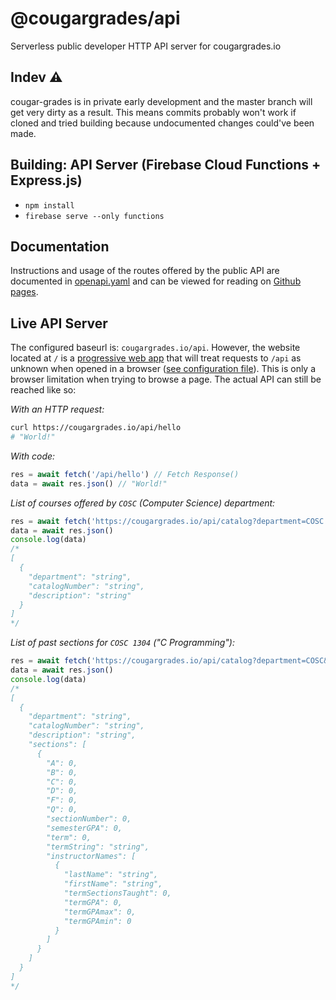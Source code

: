 # @cougargrades/api
Serverless public developer HTTP API server for cougargrades.io

## Indev ⚠
cougar-grades is in private early development and the master branch will get very dirty as a result. This means commits probably won't work if cloned and tried building because undocumented changes could've been made.

## Building: API Server (Firebase Cloud Functions + Express.js)
- `npm install`
- `firebase serve --only functions`

## Documentation
Instructions and usage of the routes offered by the public API are documented in [openapi.yaml](openapi.yaml) and can be viewed for reading on [Github pages](https://cougargrades.github.io/api/).

## Live API Server
The configured baseurl is: `cougargrades.io/api`. However, the website located at `/` is a [progressive web app](https://developers.google.com/web/progressive-web-apps/) that will treat requests to `/api` as unknown when opened in a browser ([see configuration file](https://github.com/cougargrades/web/blob/master/firebase.json)). This is only a browser limitation when trying to browse a page. The actual API can still be reached like so:

_With an HTTP request:_
```bash
curl https://cougargrades.io/api/hello
# "World!"
```

_With code:_
```javascript
res = await fetch('/api/hello') // Fetch Response()
data = await res.json() // "World!"
```

_List of courses offered by `COSC` (Computer Science) department:_
```javascript
res = await fetch('https://cougargrades.io/api/catalog?department=COSC')
data = await res.json()
console.log(data)
/*
[
  {
    "department": "string",
    "catalogNumber": "string",
    "description": "string"
  }
]
*/
```

_List of past sections for `COSC 1304` ("C Programming"):_
```javascript
res = await fetch('https://cougargrades.io/api/catalog?department=COSC&catalogNumber=1304')
data = await res.json()
console.log(data)
/*
[
  {
    "department": "string",
    "catalogNumber": "string",
    "description": "string",
    "sections": [
      {
        "A": 0,
        "B": 0,
        "C": 0,
        "D": 0,
        "F": 0,
        "Q": 0,
        "sectionNumber": 0,
        "semesterGPA": 0,
        "term": 0,
        "termString": "string",
        "instructorNames": [
          {
            "lastName": "string",
            "firstName": "string",
            "termSectionsTaught": 0,
            "termGPA": 0,
            "termGPAmax": 0,
            "termGPAmin": 0
          }
        ]
      }
    ]
  }
]
*/
```